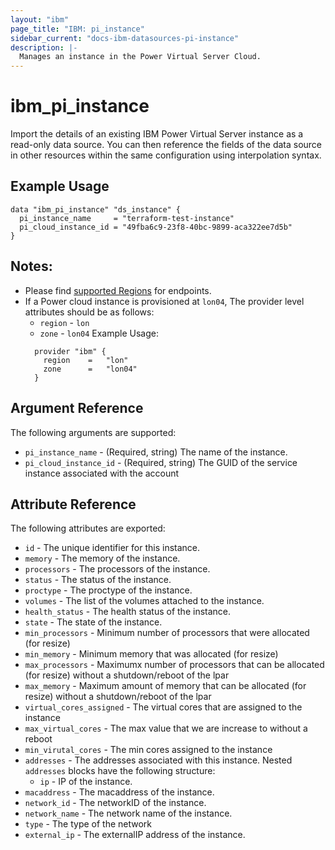 ```yaml
---
layout: "ibm"
page_title: "IBM: pi_instance"
sidebar_current: "docs-ibm-datasources-pi-instance"
description: |-
  Manages an instance in the Power Virtual Server Cloud.
---
```


# ibm\_pi_instance

Import the details of an existing IBM Power Virtual Server instance as a read-only data source. You can then reference the fields of the data source in other resources within the same configuration using interpolation syntax.

## Example Usage

```hcl
data "ibm_pi_instance" "ds_instance" {
  pi_instance_name     = "terraform-test-instance"
  pi_cloud_instance_id = "49fba6c9-23f8-40bc-9899-aca322ee7d5b"
}
```
## Notes:
* Please find [supported Regions](https://cloud.ibm.com/apidocs/power-cloud#endpoint) for endpoints.
* If a Power cloud instance is provisioned at `lon04`, The provider level attributes should be as follows:
  * `region` - `lon`
  * `zone` - `lon04`
  Example Usage:
  ```hcl
    provider "ibm" {
      region    =   "lon"
      zone      =   "lon04"
    }
  ```
## Argument Reference

The following arguments are supported:

* `pi_instance_name` - (Required, string) The name of the instance.
* `pi_cloud_instance_id` - (Required, string) The GUID of the service instance associated with the account

## Attribute Reference

The following attributes are exported:

* `id` - The unique identifier for this instance.
* `memory` - The memory of the instance.
* `processors` - The processors of the instance.
* `status` - The status of the instance.
* `proctype` - The proctype of the instance.
* `volumes` - The list of the volumes attached to the instance.
* `health_status` - The health status of the instance.
* `state` - The state of the instance.
* `min_processors` - Minimum number of processors that were  allocated (for resize)
* `min_memory` - Minimum memory  that was allocated (for resize)
* `max_processors` - Maximumx number of processors that can be allocated (for resize) without a shutdown/reboot of the lpar
* `max_memory` - Maximum amount of memory that can be allocated (for resize) without a shutdown/reboot of the lpar
* `virtual_cores_assigned` - The virtual cores that are assigned to the instance
* `max_virtual_cores` - The max value that we are increase to without a reboot
* `min_virutal_cores` - The min cores assigned to the instance
 * `addresses` - The addresses associated with this instance.  Nested `addresses` blocks have the following structure:
	* `ip` - IP of the instance.
  * `macaddress` - The macaddress of the instance.
  * `network_id` - The networkID of the instance.
  * `network_name` - The network name of the instance.
  * `type` - The type of the network
  * `external_ip` - The externalIP address of the instance.

